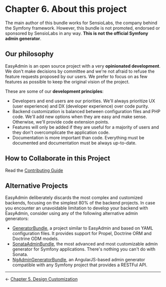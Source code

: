 Chapter 6. About this project
=============================

The main author of this bundle works for SensioLabs, the company behind the
Symfony framework. However, this bundle is not promoted, endorsed or sponsored
by SensioLabs in any way. **This is not the official Symfony admin generator**.

Our philosophy
--------------

EasyAdmin is an open source project with a very **opinionated development**. We
don't make decisions by committee and we're not afraid to refuse the feature
requests proposed by our users. We prefer to focus on as few features as
possible to keep the original vision of the project.

These are some of our **development principles**:

  * Developers and end users are our priorities. We'll always prioritize
    UX (user experience) and DX (developer experience) over code purity.
  * Backend customization is balanced between configuration files and PHP code.
    We'll add new options when they are easy and make sense. Otherwise, we'll
    provide code extension points.
  * Features will only be added if they are useful for a majority of users and
    they don't overcomplicate the application code.
  * Documentation is more important than code. Everything must be documented
    and documentation must be always up-to-date.

How to Collaborate in this Project
----------------------------------

Read the [Contributing Guide](../../../CONTRIBUTING.md)

Alternative Projects
--------------------

EasyAdmin deliberately discards the most complex and customized backends,
focusing on the simplest 80% of the backend projects. In case you encounter an
unavoidable limitation to develop your backend with EasyAdmin, consider using
any of the following alternative admin generators:

  * [GeneratorBundle](https://github.com/symfony2admingenerator/GeneratorBundle),
    a project similar to EasyAdmin and based on YAML configuration files. It
    provides support for Propel, Doctrine ORM and Doctrine ODM models.
  * [SonataAdminBundle](https://github.com/sonata-project/SonataAdminBundle),
    the most advanced and most customizable admin generator for Symfony
    applications. There's nothing you can't do with Sonata.
  * [NgAdminGeneratorBundle](https://github.com/marmelab/NgAdminGeneratorBundle),
    an AngularJS-based admin generator compatible with any Symfony project
    that provides a RESTFul API.

-------------------------------------------------------------------------------

&larr; [Chapter 5. Design Customization](5-design-customization.md)
